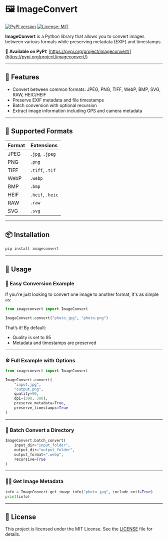 # 🖼️ ImageConvert

[![PyPI version](https://img.shields.io/pypi/v/imageconvert.svg)](https://pypi.org/project/imageconvert/)
[![License: MIT](https://img.shields.io/badge/License-MIT-yellow.svg)](./LICENSE)

**ImageConvert** is a Python library that allows you to convert images between various formats while preserving metadata (EXIF) and timestamps.

🔗 **Available on PyPI:** [https://pypi.org/project/imageconvert/](https://pypi.org/project/imageconvert/)

---

## 🔧 Features

- Convert between common formats: JPEG, PNG, TIFF, WebP, BMP, SVG, RAW, HEIC/HEIF
- Preserve EXIF metadata and file timestamps
- Batch conversion with optional recursion
- Extract image information including GPS and camera metadata

---

## 🧰 Supported Formats

| Format | Extensions       |
|--------|------------------|
| JPEG   | `.jpg`, `.jpeg`  |
| PNG    | `.png`           |
| TIFF   | `.tiff`, `.tif`  |
| WebP   | `.webp`          |
| BMP    | `.bmp`           |
| HEIF   | `.heif`, `.heic` |
| RAW    | `.raw`           |
| SVG    | `.svg`           |

---

## 📦 Installation

```bash
pip install imageconvert
```

---

## 🚀 Usage

### 🔁 Easy Conversion Example

If you're just looking to convert one image to another format, it's as simple as:

```python
from imageconvert import ImageConvert

ImageConvert.convert("photo.jpg", "photo.png")
```

That’s it! By default:
- Quality is set to 95
- Metadata and timestamps are preserved

---

### ⚙️ Full Example with Options

```python
from imageconvert import ImageConvert

ImageConvert.convert(
    "input.jpg",
    "output.png",
    quality=90,
    dpi=(300, 300),
    preserve_metadata=True,
    preserve_timestamps=True
)
```

---

### 📂 Batch Convert a Directory

```python
ImageConvert.batch_convert(
    input_dir="input_folder",
    output_dir="output_folder",
    output_format=".webp",
    recursive=True
)
```

---

### 🕵️‍♂️ Get Image Metadata

```python
info = ImageConvert.get_image_info("photo.jpg", include_exif=True)
print(info)
```

---

## 📄 License

This project is licensed under the MIT License. See the [LICENSE](./LICENSE) file for details.
```